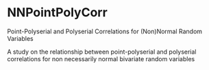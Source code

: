 # NNPointPolyCorr
Point-Polyserial and Polyserial Correlations for (Non)Normal Random Variables

A study on the relationship between point-polyserial and polyserial correlations for non necessarily normal bivariate random variables
